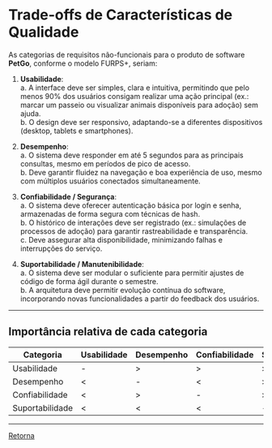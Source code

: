 # Trade-offs de Características de Qualidade

As categorias de requisitos não-funcionais para o produto de software **PetGo**, conforme o modelo FURPS+, seriam:

1. **Usabilidade**:  
   a. A interface deve ser simples, clara e intuitiva, permitindo que pelo menos 90% dos usuários consigam realizar uma ação principal (ex.: marcar um passeio ou visualizar animais disponíveis para adoção) sem ajuda.  
   b. O design deve ser responsivo, adaptando-se a diferentes dispositivos (desktop, tablets e smartphones).  

2. **Desempenho**:  
   a. O sistema deve responder em até 5 segundos para as principais consultas, mesmo em períodos de pico de acesso.  
   b. Deve garantir fluidez na navegação e boa experiência de uso, mesmo com múltiplos usuários conectados simultaneamente.  

3. **Confiabilidade / Segurança**:  
   a. O sistema deve oferecer autenticação básica por login e senha, armazenadas de forma segura com técnicas de hash.  
   b. O histórico de interações deve ser registrado (ex.: simulações de processos de adoção) para garantir rastreabilidade e transparência.  
   c. Deve assegurar alta disponibilidade, minimizando falhas e interrupções do serviço.  

4. **Suportabilidade / Manutenibilidade**:  
   a. O sistema deve ser modular o suficiente para permitir ajustes de código de forma ágil durante o semestre.  
   b. A arquitetura deve permitir evolução contínua do software, incorporando novas funcionalidades a partir do feedback dos usuários.  

---

## Importância relativa de cada categoria

| Categoria       | Usabilidade | Desempenho | Confiabilidade | Suportabilidade |
|-----------------|-------------|------------|----------------|-----------------|
| Usabilidade     | -           | >          | >              | >               |
| Desempenho      | <           | -          | <              | >               |
| Confiabilidade  | <           | >          | -              | >               |
| Suportabilidade | <           | <          | <              | -               |

---

[Retorna](../README.md)
